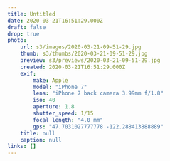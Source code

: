 ```yaml
---
title: Untitled
date: 2020-03-21T16:51:29.000Z
draft: false
drop: true
photo:
    url: s3/images/2020-03-21-09-51-29.jpg
    thumb: s3/thumbs/2020-03-21-09-51-29.jpg
    preview: s3/previews/2020-03-21-09-51-29.jpg
    created: 2020-03-21T16:51:29.000Z
    exif:
        make: Apple
        model: "iPhone 7"
        lens: "iPhone 7 back camera 3.99mm f/1.8"
        iso: 40
        aperture: 1.8
        shutter_speed: 1/15
        focal_length: "4.0 mm"
        gps: "47.7031027777778 -122.288413888889"
    title: null
    caption: null
links: []
---
```


